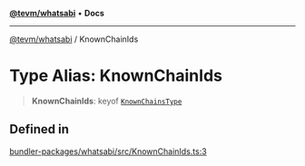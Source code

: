 [**@tevm/whatsabi**](../README.md) • **Docs**

***

[@tevm/whatsabi](../globals.md) / KnownChainIds

# Type Alias: KnownChainIds

> **KnownChainIds**: keyof [`KnownChainsType`](KnownChainsType.md)

## Defined in

[bundler-packages/whatsabi/src/KnownChainIds.ts:3](https://github.com/qbzzt/tevm-monorepo/blob/main/bundler-packages/whatsabi/src/KnownChainIds.ts#L3)
